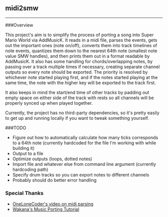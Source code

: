 ## midi2smw

---

###Overview

This project's aim is to simplify the process of porting a song into Super Mario World via AddMusicK.
It reads in a midi file, parses the events, gets out the important ones (note on/off), converts them
into track timelines of note events, quantizes them down to the nearest 64th note (smallest note
value SMW handles), and then prints them out in a format readable by AddMusicK. It also has some
handling for chords/overlapping notes, by passing over a track multiple times if necessary,
creating separate channel outputs so every note should be exported. The priority is resolved by
whichever note started playing first, and if the notes started playing at the same time, the note
with the higher key will be exported to the track first.

It also keeps in mind the start/end time of other tracks by padding out empty space on either side
of the track with rests so all channels will be properly synced up when played together.

Currently, the project has no third-party dependencies, so it's pretty easily to get up and running
locally if you want to tweak something yourself.

###TODO
* Figure out how to automatically calculate how many ticks corresponds to a 64th note (currently
  hardcoded for the file I'm working with while building it)
* Output to a file
* Optimize outputs (loops, dotted notes)
* Import file and whatever else from command line argument (currently hardcoding path)
* Specify drum tracks so you can export notes to different channels
* Probably should do better error handling

### Special Thanks
* [OneLoneCoder's video on midi parsing](https://youtu.be/040BKtnDdg0)
* [Wakana's Music Porting Tutorial](https://www.smwcentral.net/?p=viewthread&t=89606)